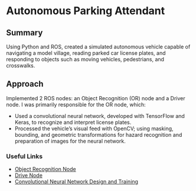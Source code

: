 # Autonomous Parking Attendant

## Summary
Using Python and ROS, created a simulated autonomous vehicle capable of navigating a model village, reading parked car license plates, and responding to objects such as moving vehicles, pedestrians, and crosswalks.

## Approach
Implemented 2 ROS nodes: an Object Recognition (OR) node and a Driver node. I was primarily responsible for the OR node, which:

* Used a convolutional neural network, developed with TensorFlow and Keras, to recognize and interpret license plates. 
* Processed the vehicle’s visual feed with OpenCV; using masking, bounding, and geometric transformations for hazard recognition and preparation of images for the neural network.

### Useful Links
* [Object Recognition Node](https://github.com/alistairbryan/autonomous-parking-attendant/blob/master/object_recognition.py)
* [Drive Node](https://github.com/alistairbryan/autonomous-parking-attendant/blob/master/drive.py)
* [Convolutional Neural Network Design and Training](https://github.com/alistairbryan/autonomous-parking-attendant/blob/master/License_Plate_NN.ipynb)
